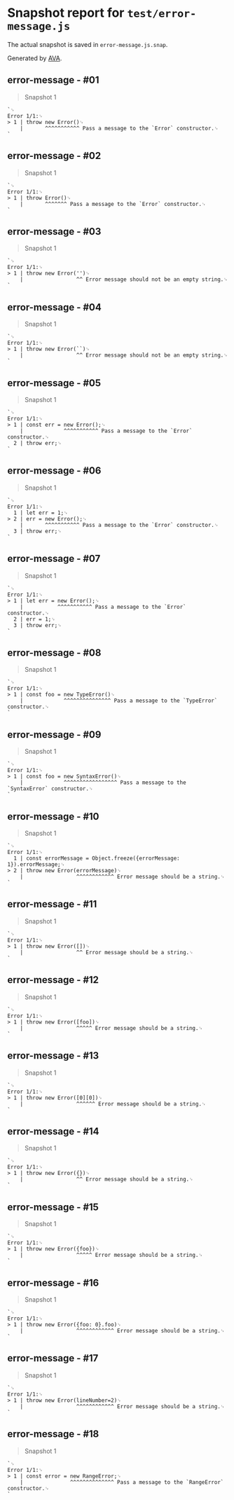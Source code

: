 # Snapshot report for `test/error-message.js`

The actual snapshot is saved in `error-message.js.snap`.

Generated by [AVA](https://avajs.dev).

## error-message - #01

> Snapshot 1

    `␊
    Error 1/1:␊
    > 1 | throw new Error()␊
        |       ^^^^^^^^^^^ Pass a message to the `Error` constructor.␊
    `

## error-message - #02

> Snapshot 1

    `␊
    Error 1/1:␊
    > 1 | throw Error()␊
        |       ^^^^^^^ Pass a message to the `Error` constructor.␊
    `

## error-message - #03

> Snapshot 1

    `␊
    Error 1/1:␊
    > 1 | throw new Error('')␊
        |                 ^^ Error message should not be an empty string.␊
    `

## error-message - #04

> Snapshot 1

    `␊
    Error 1/1:␊
    > 1 | throw new Error(``)␊
        |                 ^^ Error message should not be an empty string.␊
    `

## error-message - #05

> Snapshot 1

    `␊
    Error 1/1:␊
    > 1 | const err = new Error();␊
        |             ^^^^^^^^^^^ Pass a message to the `Error` constructor.␊
      2 | throw err;␊
    `

## error-message - #06

> Snapshot 1

    `␊
    Error 1/1:␊
      1 | let err = 1;␊
    > 2 | err = new Error();␊
        |       ^^^^^^^^^^^ Pass a message to the `Error` constructor.␊
      3 | throw err;␊
    `

## error-message - #07

> Snapshot 1

    `␊
    Error 1/1:␊
    > 1 | let err = new Error();␊
        |           ^^^^^^^^^^^ Pass a message to the `Error` constructor.␊
      2 | err = 1;␊
      3 | throw err;␊
    `

## error-message - #08

> Snapshot 1

    `␊
    Error 1/1:␊
    > 1 | const foo = new TypeError()␊
        |             ^^^^^^^^^^^^^^^ Pass a message to the `TypeError` constructor.␊
    `

## error-message - #09

> Snapshot 1

    `␊
    Error 1/1:␊
    > 1 | const foo = new SyntaxError()␊
        |             ^^^^^^^^^^^^^^^^^ Pass a message to the `SyntaxError` constructor.␊
    `

## error-message - #10

> Snapshot 1

    `␊
    Error 1/1:␊
      1 | const errorMessage = Object.freeze({errorMessage: 1}).errorMessage;␊
    > 2 | throw new Error(errorMessage)␊
        |                 ^^^^^^^^^^^^ Error message should be a string.␊
    `

## error-message - #11

> Snapshot 1

    `␊
    Error 1/1:␊
    > 1 | throw new Error([])␊
        |                 ^^ Error message should be a string.␊
    `

## error-message - #12

> Snapshot 1

    `␊
    Error 1/1:␊
    > 1 | throw new Error([foo])␊
        |                 ^^^^^ Error message should be a string.␊
    `

## error-message - #13

> Snapshot 1

    `␊
    Error 1/1:␊
    > 1 | throw new Error([0][0])␊
        |                 ^^^^^^ Error message should be a string.␊
    `

## error-message - #14

> Snapshot 1

    `␊
    Error 1/1:␊
    > 1 | throw new Error({})␊
        |                 ^^ Error message should be a string.␊
    `

## error-message - #15

> Snapshot 1

    `␊
    Error 1/1:␊
    > 1 | throw new Error({foo})␊
        |                 ^^^^^ Error message should be a string.␊
    `

## error-message - #16

> Snapshot 1

    `␊
    Error 1/1:␊
    > 1 | throw new Error({foo: 0}.foo)␊
        |                 ^^^^^^^^^^^^ Error message should be a string.␊
    `

## error-message - #17

> Snapshot 1

    `␊
    Error 1/1:␊
    > 1 | throw new Error(lineNumber=2)␊
        |                 ^^^^^^^^^^^^ Error message should be a string.␊
    `

## error-message - #18

> Snapshot 1

    `␊
    Error 1/1:␊
    > 1 | const error = new RangeError;␊
        |               ^^^^^^^^^^^^^^ Pass a message to the `RangeError` constructor.␊
    `
